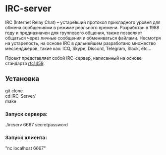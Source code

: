 <h1>IRC-server</h1>
IRC (Internet Relay Chat) – устаревший протокол прикладного уровня для обмена сообщениями в режиме реального времени. Разработан в 1988 году и предназначен для группового общения, также позволяет общаться через личные сообщения и обмениваться файлами. Несмотря на устарелость, на основе IRC в дальнейшем разработано множество мессенджеров, такие как: ICQ, Skype, Discord, Telegram, Slack, etc...

Проект представляет собой IRC-сервер, написанный на основе стандарта [rfc1459](https://datatracker.ietf.org/doc/html/rfc1459).

<h2>Установка</h2>
git clone<br />
cd IRC-Server/<br />
make<br />
<h3>Запуск сервера:</h3>
./ircserv 6667 secretpassword
<h3>Запуск клиента:</h3>
"nc localhost 6667"
